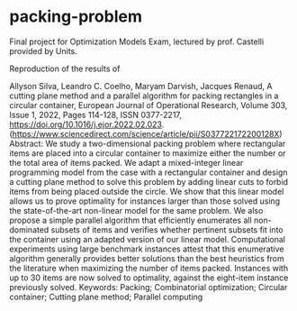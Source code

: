 # packing-problem
Final project for Optimization Models Exam, lectured by prof. Castelli provided by Units.

Reproduction of the results of 

Allyson Silva, Leandro C. Coelho, Maryam Darvish, Jacques Renaud,
A cutting plane method and a parallel algorithm for packing rectangles in a circular container,
European Journal of Operational Research,
Volume 303, Issue 1,
2022,
Pages 114-128,
ISSN 0377-2217,
https://doi.org/10.1016/j.ejor.2022.02.023.
(https://www.sciencedirect.com/science/article/pii/S037722172200128X)
Abstract: We study a two-dimensional packing problem where rectangular items are placed into a circular container to maximize either the number or the total area of items packed. We adapt a mixed-integer linear programming model from the case with a rectangular container and design a cutting plane method to solve this problem by adding linear cuts to forbid items from being placed outside the circle. We show that this linear model allows us to prove optimality for instances larger than those solved using the state-of-the-art non-linear model for the same problem. We also propose a simple parallel algorithm that efficiently enumerates all non-dominated subsets of items and verifies whether pertinent subsets fit into the container using an adapted version of our linear model. Computational experiments using large benchmark instances attest that this enumerative algorithm generally provides better solutions than the best heuristics from the literature when maximizing the number of items packed. Instances with up to 30 items are now solved to optimality, against the eight-item instance previously solved.
Keywords: Packing; Combinatorial optimization; Circular container; Cutting plane method; Parallel computing

